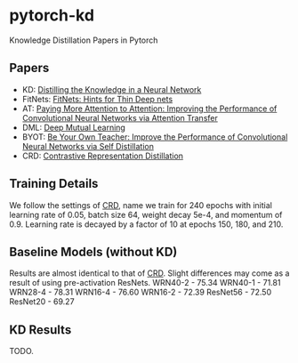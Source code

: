 # pytorch-kd
Knowledge Distillation Papers in Pytorch

## Papers

- KD: [Distilling the Knowledge in a Neural Network](https://arxiv.org/abs/1503.02531)
- FitNets: [FitNets: Hints for Thin Deep nets](https://arxiv.org/abs/1412.6550)
- AT: [Paying More Attention to Attention: Improving the Performance of Convolutional Neural Networks via Attention Transfer](https://arxiv.org/abs/1612.03928)
- DML: [Deep Mutual Learning](https://arxiv.org/abs/1706.00384)
- BYOT: [Be Your Own Teacher: Improve the Performance of Convolutional Neural Networks via Self Distillation](https://arxiv.org/abs/1905.08094)
- CRD: [Contrastive Representation Distillation](http://arxiv.org/abs/1910.10699)

## Training Details
We follow the settings of [CRD](https://github.com/HobbitLong/RepDistiller), name we train for 240 epochs with initial learning rate of 0.05, batch size 64, weight decay 5e-4, and momentum of 0.9. Learning rate is decayed by a factor of 10 at epochs 150, 180, and 210. 

## Baseline Models (without KD)
Results are almost identical to that of [CRD](https://github.com/HobbitLong/RepDistiller). Slight differences may come as a result of using pre-activation ResNets.
WRN40-2 - 75.34
WRN40-1 - 71.81
WRN28-4 - 78.31
WRN16-4 - 76.60
WRN16-2 - 72.39
ResNet56 - 72.50
ResNet20 - 69.27

## KD Results
TODO.
